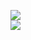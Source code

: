 [![](https://img.shields.io/badge/Made%20With-Github%20Spray-lightgrey.svg?style=for-the-badge&logo=github)](https://github.com/Annihil/github-spray#12414)  
[![](https://i.imgur.com/2DrTn0Z.gif)](https://github.com/Annihil/github-spray)